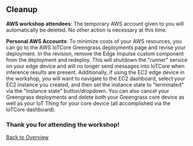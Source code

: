 ## Cleanup

**AWS workshop attendees**: The temporary AWS account given to you will automatically be deleted. No other action is necessary at this time. 

**Personal AWS Accounts**: To minimize costs of your AWS resources, you can go to the AWS IoTCore Greengrass deployments page and revise your deployment. In the revision, remove the Edge Impulse custom component from the deployment and redeploy. This will shutdown the "runner" service on your edge device and will no longer send messages into IoTCore when inference results are present. Additionally, if using the EC2 edge device in the workshop, you will want to navigate to the EC2 dashboard, select your EC2 instance you created, and then set the instance state to "terminated" via the "Instance state" button/dropdown. You can also cancel your Greengrass deployments and delete both your Greengrass core device as well as your IoT Thing for your core device (all accomplished via the IoTCore dashboard). 


### Thank you for attending the workshop!  

[Back to Overview](../0_Overview/Overview.md)